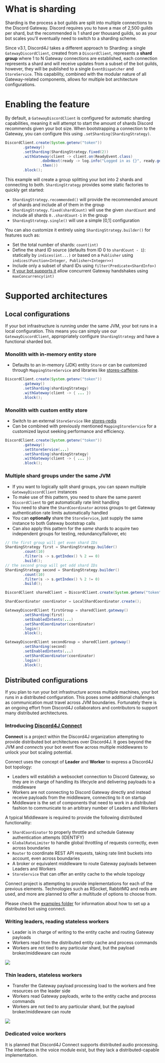 # What is sharding

Sharding is the process a bot guilds are split into multiple connections to the Discord Gateway. Discord requires you to have a max of 2,500 guilds per shard, but the recommended is 1 shard per thousand guilds, so as your bot scales you'll eventually need to switch to a sharding scheme.

Since v3.1, Discord4J takes a different approach to Sharding: a single `GatewayDiscordClient`, created from a `DiscordClient`, represents a **shard group** where 1 to N Gateway connections are established, each connection represents a shard and will receive updates from a subset of the bot guilds, however, they will be published to a single `EventDispatcher` and `StoreService`. This capability, combined with the modular nature of all Gateway-related components, allows for multiple bot architecture configurations.

# Enabling the feature

By default, a `GatewayDiscordClient` is configured for automatic sharding capabilities, meaning it will attempt to start the amount of shards Discord recommends given your bot size. When bootstrapping a connection to the Gateway, you can configure this using `.setSharding(ShardingStrategy)`.

```java
DiscordClient.create(System.getenv("token"))
        .gateway()
        .setSharding(ShardingStrategy.fixed(2))
        .withGateway(client -> client.on(ReadyEvent.class)
                .doOnNext(ready -> log.info("Logged in as {}", ready.getSelf().getUsername()))
                .then())
        .block();
```

This example will create a group splitting your bot into 2 shards and connecting to both. `ShardingStrategy` provides some static factories to quickly get started:

- `ShardingStrategy.recommended()` will provide the recommended amount of shards and include all of them in the group
- `ShardingStrategy.fixed(shardCount)` will use the given `shardCount` and include all shards `0..shardCount-1` in the group
- `ShardingStrategy.single()` will use a simple [0,1] configuration

You can also customize it entirely using `ShardingStrategy.builder()` for features such as:

- Set the total number of shards: `count(int)`
- Define the shard ID source (defaults from ID 0 to `shardCount - 1`): statically by `indices(int...)` or based on a `Publisher` using `indices(Function<Integer, Publisher<Integer>>)`
- Include only a subset of shard IDs using `filter(Predicate<ShardInfo>)`
- [If your bot supports it](https://discord.com/developers/docs/topics/gateway#sharding-for-very-large-bots) allow concurrent Gateway handshakes using `maxConcurrency(int)`

# Supported architectures

## Local configurations

If your bot infrastructure is running under the same JVM, your bot runs in a local configuration. This means you can simply use our `GatewayDiscordClient`, appropriately configure `ShardingStrategy` and have a functional sharded bot.

### Monolith with in-memory entity store

- Defaults to an in-memory (JDK) entity `Store` or can be customized through `MappingStoreService` and libraries like [stores-caffeine](https://github.com/Discord4J/Stores/tree/master/caffeine).

```java
DiscordClient.create(System.getenv("token"))
        .gateway()
        .setSharding(shardingStrategy)
        .withGateway(client -> { ... })
        .block();
```

### Monolith with custom entity store

- Switch to an external `StoreService` like [stores-redis](https://github.com/Discord4J/Stores/tree/master/redis)
- Can be combined with previously mentioned `MappingStoreService` for a customized layout seeking performance and efficiency.

```java
DiscordClient.create(System.getenv("token"))
        .gateway()
        .setStoreService(...)
        .setSharding(shardingStrategy)
        .withGateway(client -> { ... })
        .block();
```

### Multiple shard groups under the same JVM

- If you want to logically split shard groups, you can spawn multiple `GatewayDiscordClient` instances
- To make use of this pattern, you need to share the same parent `DiscordClient` to get automatically rate limit handling
- You need to share the `ShardCoordinator` across groups to get Gateway authentication rate limits automatically handled
- You can **optionally** share the `StoreService`, just supply the same instance to both Gateway bootstrap calls
- Can also apply this pattern for the *same* shards to acquire two independent groups for testing, redundancy/failover, etc

```java
// the first group will get even shard IDs
ShardingStrategy first = ShardingStrategy.builder()
        .count(10)
        .filter(s -> s.getIndex() % 2 == 0)
        .build();
// the second group will get odd shard IDs
ShardingStrategy second = ShardingStrategy.builder()
        .count(10)
        .filter(s -> s.getIndex() % 2 != 0)
        .build();

DiscordClient sharedClient = DiscordClient.create(System.getenv("token"));

ShardCoordinator coordinator = LocalShardCoordinator.create();

GatewayDiscordClient firstGroup = sharedClient.gateway()
        .setSharding(first)
        .setEnabledIntents(...)
        .setShardCoordinator(coordinator)
        .login()
        .block();

GatewayDiscordClient secondGroup = sharedClient.gateway()
        .setSharding(second)
        .setEnabledIntents(...)
        .setShardCoordinator(coordinator)
        .login()
        .block();
```

## Distributed configurations

If you plan to run your bot infrastructure across multiple machines, your bot runs in a distributed configuration. This poses some additional challenges as communication must travel across JVM boundaries. Fortunately there is an ongoing effort from Discord4J collaborators and contributors to support many distributed architectures.

### Introducing [Discord4J Connect](https://github.com/Discord4J/connect)

**Connect** is a project within the Discord4J organization attempting to provide distributed bot architectures over Discord4J. It goes beyond the JVM and *connects* your bot event flow across multiple middlewares to unlock your bot scaling potential.

Connect uses the concept of **Leader** and **Worker** to express a Discord4J bot topology:

- Leaders will establish a websocket connection to Discord Gateway, so they are in charge of handling its lifecycle and delivering payloads to a middleware
- Workers are not connecting to Discord Gateway directly and instead receive payloads from the middleware, connecting to it on startup
- Middleware is the set of components that need to work in a distributed fashion to communicate to an arbitrary number of Leaders and Workers

A typical Middleware is required to provide the following distributed functionality:

- `ShardCoordinator` to properly throttle and schedule Gateway authentication attempts (IDENTIFY)
- `GlobalRateLimiter` to handle global throttling of requests correctly, even across boundaries
- `Router` to coordinate REST API requests, taking rate limit buckets into account, even across boundaries
- A broker or equivalent middleware to route Gateway payloads between Leaders and Workers
- `StoreService` that can offer an entity cache to the whole topology

Connect project is attempting to provide implementations for each of the previous elements. Technologies such as RSocket, RabbitMQ and redis are used, and more are planned to offer a multitude of options to choose from.

Please check the [examples folder](https://github.com/Discord4J/connect/tree/master/examples) for information about how to set up a distributed bot using connect.

### Writing leaders, reading stateless workers

- Leader is in charge of writing to the entity cache and routing Gateway payloads
- Workers read from the distributed entity cache and process commands
- Workers are not tied to any particular shard, but the payload broker/middleware can route

![](https://github.com/Discord4J/connect/blob/master/distributed-discord4j-bot-writer-leaders.svg)

### Thin leaders, stateless workers

- Transfer the Gateway payload processing load to the workers and free resources on the leader side
- Workers read Gateway payloads, write to the entity cache and process commands
- Workers are not tied to any particular shard, but the payload broker/middleware can route

![](https://github.com/Discord4J/connect/blob/master/distributed-discord4j-bot-thin-leaders.svg)

### Dedicated voice workers

It is planned that Discord4J Connect supports distributed audio processing. The interfaces in the voice module exist, but they lack a distributed-capable implementation.


